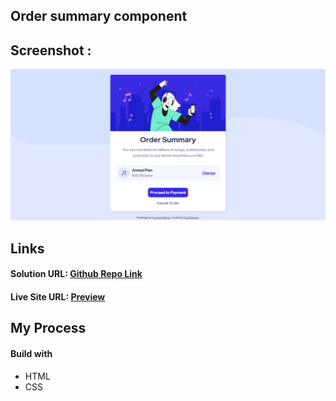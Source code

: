 ## Order summary component


## Screenshot :
<img src="design/desktop-design.png" />


## Links
#### Solution URL:  [Github Repo Link](https://github.com/asalshamim/Frontend-Mentor-Challenges/tree/master/order-summary-component-main) 

#### Live Site URL: [Preview](https://frontend-mentor-challenges-eosin.vercel.app/)

## My Process

#### Build with
- HTML
- CSS

